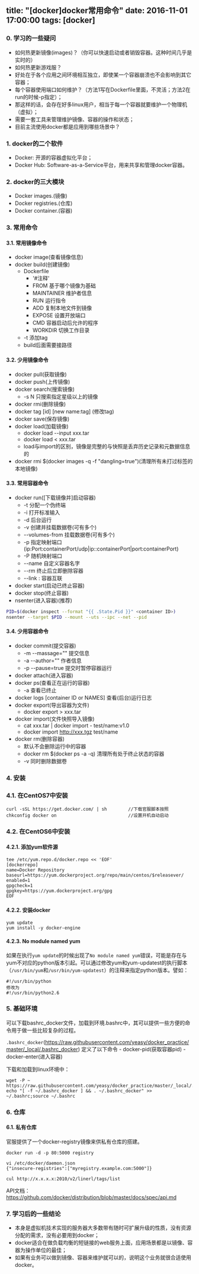 title: "[docker]docker常用命令"
date: 2016-11-01 17:00:00
tags: [docker]
---

### 0. 学习的一些疑问

- 如何热更新镜像(images)？（你可以快速启动或者销毁容器。这种时间几乎是实时的）
- 如何热更新游戏服？
- 好处在于各个应用之间环境相互独立，即使某一个容器崩溃也不会影响到其它容器；
- 每个容器使用端口如何维护？（方法1写在Dockerfile里面，不灵活；方法2在run的时候-p指定）；
- 那这样的话，会存在好多linux用户，相当于每一个容器就要维护一个物理机（虚拟）；
- 需要一套工具来管理维护镜像、容器的操作和状态；
- 目前主流使用docker都是应用到哪些场景中？

### 1. docker的二个软件

- Docker: 开源的容器虚拟化平台；
- Docker Hub: Software-as-a-Service平台，用来共享和管理docker容器。

### 2. docker的三大模块

- Docker images.(镜像)
- Docker registries.(仓库)
- Docker container.(容器)

### 3. 常用命令

#### 3.1. 常用镜像命令

- docker image(查看镜像信息)
- docker build(创建镜像)
    - Dockerfile
        - '#注释'
        - FROM 基于哪个镜像为基础
        - MAINTAINER 维护者信息
        - RUN 运行指令
        - ADD 复制本地文件到镜像
        - EXPOSE 设置开放端口
        - CMD 容器启动后允许的程序
        - WORKDIR 切换工作目录
    - -t 添加tag
    - build后面需要接路径

#### 3.2. 少用镜像命令

- docker pull(获取镜像)
- docker push(上传镜像)
- docker search(搜索镜像)
    - -s N 只搜索指定星级以上的镜像
- docker rmi(删除镜像)
- docker tag [id] [new name:tag] (修改tag)
- docker save(保存镜像)
- docker load(加载镜像)
    - docker load --input xxx.tar
    - docker load < xxx.tar
    - load与import的区别，镜像是完整的与快照是丢弃历史记录和元数据信息的
- docker rmi $(docker images -q -f "dangling=true")(清理所有未打过标签的本地镜像)

#### 3.3. 常用容器命令

- docker run([下载镜像并]启动容器)
    - -t 分配一个伪终端
    - -i 打开标准输入
    - -d 后台运行
    - -v <path> 创建并挂载数据卷(可有多个)
    - --volumes-from 挂载数据卷(可有多个)
    - -p 指定映射端口 (ip:Port:containerPort/udp|ip::containerPort|port:containerPort)
    - -P 随机映射端口
    - --name 自定义容器名字
    - --rm 终止后立即删除容器
    - --link <name>:<alias> 容器互联
- docker start(启动已终止容器)
- docker stop(终止容器)
- nsenter(进入容器)(推荐)

```bash
PID=$(docker inspect --format "{{ .State.Pid }}" <container ID>)
nsenter --target $PID --mount --uts --ipc --net --pid
```

#### 3.4. 少用容器命令

- docker commit(提交容器)
    - -m --massage="" 提交信息
    - -a --author="" 作者信息
    - -p --pause=true 提交时暂停容器运行
- docker attach(进入容器)
- docker ps(查看正在运行的容器)
    - -a 查看已终止
- docker logs [container ID or NAMES] 查看(后台)运行日志
- docker export(导出容器为文件)
    - docker export <container ID> > xxx.tar
- docker import(文件快照导入镜像)
    - cat xxx.tar | docker import - test/name:v1.0
    - docker import http://xxx.tgz test/name
- docker rm(删除容器)
    - 默认不会删除运行中的容器
    - docker rm $(docker ps -a -q) 清理所有处于终止状态的容器
    - -v 同时删除数据卷

### 4. 安装

### 4.1. 在CentOS7中安装

    curl -sSL https://get.docker.com/ | sh        //下载官服脚本按照
    chkconfig docker on                           //设置开机自动启动

### 4.2. 在CentOS6中安装

#### 4.2.1. 添加yum软件源

    tee /etc/yum.repo.d/docker.repo << 'EOF'
    [dockerrepo]
    name=Docker Repository
    baseurl=https://yum.dockerproject.org/repo/main/centos/$releasever/
    enabled=1
    gpgcheck=1
    gpgkey=https://yum.dockerproject.org/gpg
    EOF

#### 4.2.2. 安装docker

    yum update
    yum install -y docker-engine

#### 4.2.3. No module named yum 

如果在执行`yum update`的时候出现了`No module named yum`错误，可能是存在与yum不对应的python版本引起。可以通过修改yum和yum-updatest的执行脚本（`/usr/bin/yum`和`/usr/bin/yum-updatest`）的注释来指定python版本。譬如：

    #!/usr/bin/python
    修改为
    #!/usr/bin/python2.6


### 5. 基础环境

可以下载bashrc_docker文件，加载到环境.bashrc中，其可以提供一些方便的命令用于做一些比较复杂的过程。

`.bashrc_docker`(https://raw.githubusercontent.com/yeasy/docker_practice/master/_local/.bashrc_docker) 定义了以下命令
    - docker-pid(获取容器pid)
    - docker-enter(进入容器)

下载和加载到linux环境中：

    wget -P ~ https://raw.githubusercontent.com/yeasy/docker_practice/master/_local/.bashrc_docker
    echo "[ -f ~/.bashrc_docker ] && . ~/.bashrc_docker" >> ~/.bashrc;source ~/.bashrc

### 6. 仓库

#### 6.1. 私有仓库

官服提供了一个docker-registry镜像来供私有仓库的搭建。

    docker run -d -p 80:5000 registry

    vi /etc/docker/daemon.json
    {"insecure-registries":["myregistry.example.com:5000"]}

    cul http://x.x.x.x:2010/v2/linerl/tags/list

API文档：https://github.com/docker/distribution/blob/master/docs/spec/api.md

### 7. 学习后的一些结论

- 本身是虚拟机技术实现的服务器大多数带有随时可扩展升级的性质，没有资源分配的需求，没有必要用到docker；
- docker适合在做负载均衡的短链接的web服务上面，应用场景都是以镜像、容器为操作单位的最佳；
- 如果有业务可以做到镜像、容器来维护就可以的，说明这个业务就很合适使用docker。